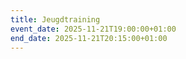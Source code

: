 ```yaml
---
title: Jeugdtraining
event_date: 2025-11-21T19:00:00+01:00
end_date: 2025-11-21T20:15:00+01:00
---
```


